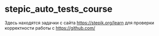 # stepic_auto_tests_course
Здесь находятся задачки с сайта https://stepik.org/learn для проверки корректности работы с https://github.com/
